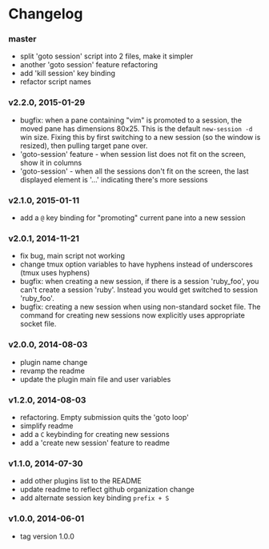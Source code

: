 # Changelog

### master
- split 'goto session' script into 2 files, make it simpler
- another 'goto session' feature refactoring
- add 'kill session' key binding
- refactor script names

### v2.2.0, 2015-01-29
- bugfix: when a pane containing "vim" is promoted to a session, the moved pane
  has dimensions 80x25. This is the default `new-session -d` win size. Fixing
  this by first switching to a new session (so the window is resized), then
  pulling target pane over.
- 'goto-session' feature - when session list does not fit on the screen, show it
  in columns
- 'goto-session' - when all the sessions don't fit on the screen, the last
  displayed element is '...' indicating there's more sessions

### v2.1.0, 2015-01-11
- add a `@` key binding for "promoting" current pane into a new session

### v2.0.1, 2014-11-21
- fix bug, main script not working
- change tmux option variables to have hyphens instead of underscores (tmux
  uses hyphens)
- bugfix: when creating a new session, if there is a session 'ruby_foo', you
  can't create a session 'ruby'. Instead you would get switched to session
  'ruby_foo'.
- bugfix: creating a new session when using non-standard socket file. The
  command for creating new sessions now explicitly uses appropriate socket file.

### v2.0.0, 2014-08-03
- plugin name change
- revamp the readme
- update the plugin main file and user variables

### v1.2.0, 2014-08-03
- refactoring. Empty submission quits the 'goto loop'
- simplify readme
- add a `C` keybinding for creating new sessions
- add a 'create new session' feature to readme

### v1.1.0, 2014-07-30
- add other plugins list to the README
- update readme to reflect github organization change
- add alternate session key binding `prefix + S`

### v1.0.0, 2014-06-01

- tag version 1.0.0

